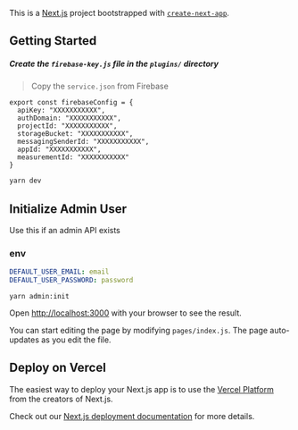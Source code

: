 This is a [Next.js](https://nextjs.org/) project bootstrapped with [`create-next-app`](https://github.com/vercel/next.js/tree/canary/packages/create-next-app).

## Getting Started

##### Create the `firebase-key.js` file in the `plugins/` directory

> Copy the `service.json` from Firebase

```
export const firebaseConfig = {
  apiKey: "XXXXXXXXXXX",
  authDomain: "XXXXXXXXXXX",
  projectId: "XXXXXXXXXXX",
  storageBucket: "XXXXXXXXXXX",
  messagingSenderId: "XXXXXXXXXXX",
  appId: "XXXXXXXXXXX",
  measurementId: "XXXXXXXXXXX"
}
```

```bash
yarn dev
```

## Initialize Admin User

Use this if an admin API exists

### env

```yaml
DEFAULT_USER_EMAIL: email
DEFAULT_USER_PASSWORD: password
```

```
yarn admin:init
```

Open [http://localhost:3000](http://localhost:3000) with your browser to see the result.

You can start editing the page by modifying `pages/index.js`. The page auto-updates as you edit the file.

## Deploy on Vercel

The easiest way to deploy your Next.js app is to use the [Vercel Platform](https://vercel.com/new?utm_medium=default-template&filter=next.js&utm_source=create-next-app&utm_campaign=create-next-app-readme) from the creators of Next.js.

Check out our [Next.js deployment documentation](https://nextjs.org/docs/deployment) for more details.
